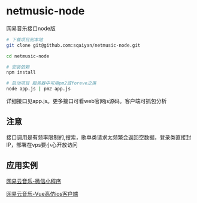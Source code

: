 # netmusic-node
网易音乐接口node版
``` bash
# 下载项目到本地
git clone git@github.com:sqaiyan/netmusic-node.git

cd netmusic-node 

# 安装依赖
npm install 

# 启动项目 服务器中可用pm2或foreve之类
node app.js | pm2 app.js

```



详细接口见app.js。更多接口可看web官网js源码。客户端可抓包分析


## 注意
接口调用是有频率限制的,搜索，歌单类请求太频繁会返回空数据，登录类直接封IP，部署在vps要小心开放访问

## 应用实例
[网易云音乐-微信小程序](https://github.com/sqaiyan/NeteaseMusicWxMiniApp)

[网易云音乐-Vue高仿ios客户端](https://github.com/sqaiyan/neteasemusic)
